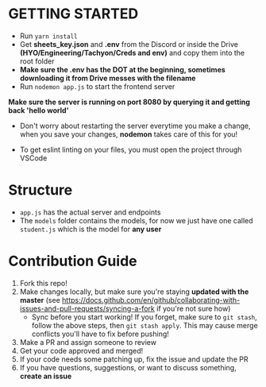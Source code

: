# GETTING STARTED

- Run `yarn install`
- Get **sheets_key.json** and **.env** from the Discord or inside the Drive **(HYO/Engineering/Tachyon/Creds and env)** and copy them into the root folder
- **Make sure the .env has the DOT at the beginning, sometimes downloading it from Drive messes with the filename**
- Run `nodemon app.js` to start the frontend server

**Make sure the server is running on port 8080 by querying it and getting back 'hello world'**

- Don't worry about restarting the server everytime you make a change, when you save your changes, **nodemon** takes care of this for you!

- To get eslint linting on your files, you must open the project through VSCode

# Structure

- `app.js` has the actual server and endpoints
- The `models` folder contains the models, for now we just have one called `student.js` which is the model for **any user**

# Contribution Guide

1. Fork this repo!
2. Make changes locally, but make sure you're staying **updated with the master** (see https://docs.github.com/en/github/collaborating-with-issues-and-pull-requests/syncing-a-fork if you're not sure how)
    - Sync before you start working! If you forget, make sure to `git stash`, follow the above steps, then `git stash apply`. This may cause merge conflicts you'll have to fix before pushing!
3. Make a PR and assign someone to review
4. Get your code approved and merged!
5. If your code needs some patching up, fix the issue and update the PR
6. If you have questions, suggestions, or want to discuss something, **create an issue**
